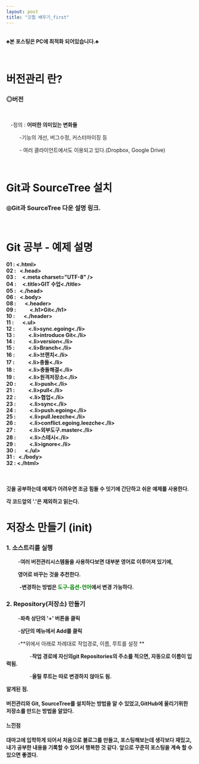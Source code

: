 ```yaml
---
layout: post
title: "깃헙 배우기_first"
---
```




<br>**♣본 포스팅은 PC에 최적화 되어있습니다.♣**





<br>
<h1>버전관리 란?</h1>




<h3>◎버전</h3>


<br>


&nbsp;&nbsp;&nbsp;-정의 : **어떠한 의미있는 변화들**

&nbsp;&nbsp;&nbsp;&nbsp;&nbsp;&nbsp;&nbsp;&nbsp; -기능의 개선, 버그수정, 커스터마이징 등

 

&nbsp;&nbsp;&nbsp;&nbsp;&nbsp;&nbsp;&nbsp;&nbsp; - 여러 클라이언트에서도 이용되고 있다.(Dropbox, Google Drive)

<br>

 <h1>Git과 SourceTree 설치</h1>



<h3>◎<a hraf="https://www.youtube.com/watch?time_continue=1&v=N_rpDCZxRCY" target="blank">Git과 SourceTree 다운 설명 링크.</a></h3>


<br>


<h1>Git 공부 - 예제 설명</h1>



<h4>

01 : <.html>
<br>
02 : &nbsp;&nbsp;<.head>
<br>
03 : &nbsp;&nbsp;&nbsp;&nbsp;<.meta charset="UTF-8" />
<br>
04 : &nbsp;&nbsp;&nbsp;&nbsp;<.title>GIT 수업<./title>
<br>
05 : &nbsp;&nbsp;<./head> 
<br>
06 : &nbsp;&nbsp;<.body>
<br>
08 : &nbsp;&nbsp;&nbsp;&nbsp;&nbsp;&nbsp;<.header>
<br>
09 : &nbsp;&nbsp;&nbsp;&nbsp;&nbsp;&nbsp;&nbsp;&nbsp;&nbsp;&nbsp;<.h1>Git<./h1>
<br>
10 : &nbsp;&nbsp;&nbsp;&nbsp;&nbsp;&nbsp;<./header>
<br>
11 : &nbsp;&nbsp;&nbsp;&nbsp;&nbsp;&nbsp;<.ul>
<br>
12 : &nbsp;&nbsp;&nbsp;&nbsp;&nbsp;&nbsp;&nbsp;&nbsp;&nbsp;&nbsp;<.li>sync.egoing<./li>
<br>
13 : &nbsp;&nbsp;&nbsp;&nbsp;&nbsp;&nbsp;&nbsp;&nbsp;&nbsp;&nbsp;<.li>introduce Git<./li>
<br>
14 : &nbsp;&nbsp;&nbsp;&nbsp;&nbsp;&nbsp;&nbsp;&nbsp;&nbsp;&nbsp;<.li>version<./li>
<br>
15 : &nbsp;&nbsp;&nbsp;&nbsp;&nbsp;&nbsp;&nbsp;&nbsp;&nbsp;&nbsp;<.li>Branch<./li>
<br>
16 : &nbsp;&nbsp;&nbsp;&nbsp;&nbsp;&nbsp;&nbsp;&nbsp;&nbsp;&nbsp;<.li>브랜치<./li>
<br>
17 : &nbsp;&nbsp;&nbsp;&nbsp;&nbsp;&nbsp;&nbsp;&nbsp;&nbsp;&nbsp;<.li>충돌<./li>
<br>
18 : &nbsp;&nbsp;&nbsp;&nbsp;&nbsp;&nbsp;&nbsp;&nbsp;&nbsp;&nbsp;<.li>충돌해결<./li>
<br>
19 : &nbsp;&nbsp;&nbsp;&nbsp;&nbsp;&nbsp;&nbsp;&nbsp;&nbsp;&nbsp;<.li>원격저장소<./li>
<br>
20 : &nbsp;&nbsp;&nbsp;&nbsp;&nbsp;&nbsp;&nbsp;&nbsp;&nbsp;&nbsp;<.li>push<./li>
<br>
21 : &nbsp;&nbsp;&nbsp;&nbsp;&nbsp;&nbsp;&nbsp;&nbsp;&nbsp;&nbsp;<.li>pull<./li>
<br>
22 : &nbsp;&nbsp;&nbsp;&nbsp;&nbsp;&nbsp;&nbsp;&nbsp;&nbsp;&nbsp;<.li>협업<./li>
<br>
23 : &nbsp;&nbsp;&nbsp;&nbsp;&nbsp;&nbsp;&nbsp;&nbsp;&nbsp;&nbsp;<.li>sync<./li>
<br>
24 : &nbsp;&nbsp;&nbsp;&nbsp;&nbsp;&nbsp;&nbsp;&nbsp;&nbsp;&nbsp;<.li>push.egoing<./li>
<br>
25 : &nbsp;&nbsp;&nbsp;&nbsp;&nbsp;&nbsp;&nbsp;&nbsp;&nbsp;&nbsp;<.li>pull.leezche<./li>
<br>
26 : &nbsp;&nbsp;&nbsp;&nbsp;&nbsp;&nbsp;&nbsp;&nbsp;&nbsp;&nbsp;<.li>conflict.egoing.leezche<./li>
<br>
27 : &nbsp;&nbsp;&nbsp;&nbsp;&nbsp;&nbsp;&nbsp;&nbsp;&nbsp;&nbsp;<.li>외부도구.master<./li>
<br>
28 : &nbsp;&nbsp;&nbsp;&nbsp;&nbsp;&nbsp;&nbsp;&nbsp;&nbsp;&nbsp;<.li>스테시<./li>
<br>
29 : &nbsp;&nbsp;&nbsp;&nbsp;&nbsp;&nbsp;&nbsp;&nbsp;&nbsp;&nbsp;<.li>ignore<./li>
<br>
30 : &nbsp;&nbsp;&nbsp;&nbsp;&nbsp;&nbsp;<./ul>
<br>
31 : &nbsp;&nbsp;<./body>
<br>
32 : <./html>

</h4>

<br>

**깃을 공부하는데 예제가 어려우면 조금 힘들 수 잇기에 간단하고 쉬운 예제를 사용한다.**



**각 코드앞의 '.'은 제외하고 읽는다.**



<h1>저장소 만들기 (init)</h1>



<h3>1. 소스트리를 실행</h3>



&nbsp;&nbsp;&nbsp;&nbsp;&nbsp;&nbsp;&nbsp;&nbsp;-**여러 버전관리시스템들을 사용하다보면 대부분 영어로 이루어져 있기에,**

&nbsp;&nbsp;&nbsp;&nbsp;&nbsp;&nbsp;&nbsp;&nbsp;**영어로 바꾸는 것을 추천한다.**



&nbsp;&nbsp;&nbsp;&nbsp;&nbsp;&nbsp;&nbsp;&nbsp; **-변경하는 방법은 <font color=green>도구-옵션-언어</font>에서 변경 가능하다.**



<h3>2. Repository(저장소) 만들기</h3>



&nbsp;&nbsp;&nbsp;&nbsp;&nbsp;&nbsp;&nbsp;&nbsp;-**좌측 상단의 '+' 버튼을 클릭**

&nbsp;&nbsp;&nbsp;&nbsp;&nbsp;&nbsp;&nbsp;&nbsp;-**상단의 메뉴에서 Add를 클릭**

&nbsp;&nbsp;&nbsp;&nbsp;&nbsp;&nbsp;&nbsp;&nbsp;-**위에서 아래로 차례대로 작업경로, 이름, 루트를 설정 **

&nbsp;&nbsp;&nbsp;&nbsp;&nbsp;&nbsp;&nbsp;&nbsp;&nbsp;&nbsp;&nbsp;&nbsp;&nbsp;&nbsp;&nbsp;&nbsp;-**작업 경로에 자신의git Repositories의 주소를 적으면, 자동으로 이름이 입력됨.**

&nbsp;&nbsp;&nbsp;&nbsp;&nbsp;&nbsp;&nbsp;&nbsp;&nbsp;&nbsp;&nbsp;&nbsp;&nbsp;&nbsp;&nbsp;&nbsp;-**올릴 루트는 따로 변경하지 않아도 됨.**



**<a hraf="https://www.youtube.com/watch?time_continue=1&v=N_rpDCZxRCY" target="blank">알게된 점.</a>**

<h4> 버전관리와 Git, SourceTree를 설치하는 방법을 알 수 있었고,GitHub에 올리기위한 저장소를 만드는 방법을 알았다.</h4>



**<a hraf="https://www.youtube.com/watch?time_continue=1&v=N_rpDCZxRCY" target="blank">느낀점</a>**

<h4>대마고에 입학하게 되어서 처음으로 블로그를 만들고, 포스팅해보는데 생각보다 재밌고, 내가 공부한 내용을 기록할 수 있어서 행복한 것 같다. 앞으로 꾸준히 포스팅을 계속 할 수 있으면 좋겠다.</h4>

